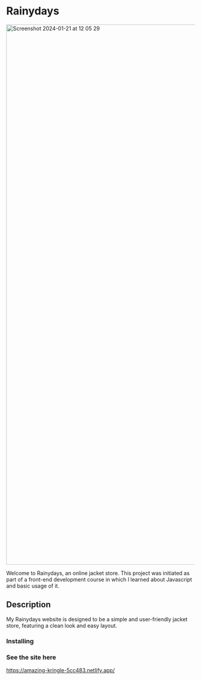 # Rainydays

<img width="1440" alt="Screenshot 2024-01-21 at 12 05 29" src="https://github.com/DelisaRogger/Rainydays/assets/123951028/957a6472-e240-41ee-a661-d5ae4fc26e79">

Welcome to Rainydays, an online jacket store. This project was initiated as part of a front-end development course in which I learned about Javascript and basic usage of it.

## Description

My Rainydays website is designed to be a simple and user-friendly jacket store, featuring a clean look and easy layout.

### Installing

### See the site here

https://amazing-kringle-5cc483.netlify.app/

